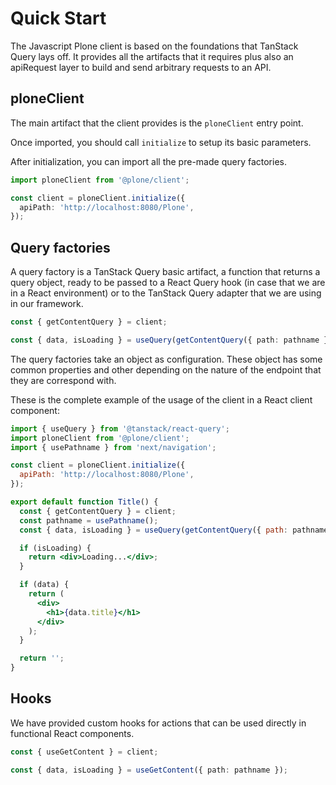 # Quick Start

The Javascript Plone client is based on the foundations that TanStack Query lays off.
It provides all the artifacts that it requires plus also an apiRequest layer to build and send arbitrary requests to an API.

## ploneClient

The main artifact that the client provides is the `ploneClient` entry point.

Once imported, you should call `initialize` to setup its basic parameters.

After initialization, you can import all the pre-made query factories.

```ts
import ploneClient from '@plone/client';

const client = ploneClient.initialize({
  apiPath: 'http://localhost:8080/Plone',
});
```

## Query factories

A query factory is a TanStack Query basic artifact, a function that returns a query object, ready to be passed to a React Query hook (in case that we are in a React environment) or to the TanStack Query adapter that we are using in our framework.

```ts
const { getContentQuery } = client;

const { data, isLoading } = useQuery(getContentQuery({ path: pathname }));
```

The query factories take an object as configuration. These object has some common properties and other depending on the nature of the endpoint that they are correspond with.

These is the complete example of the usage of the client in a React client component:

```jsx
import { useQuery } from '@tanstack/react-query';
import ploneClient from '@plone/client';
import { usePathname } from 'next/navigation';

const client = ploneClient.initialize({
  apiPath: 'http://localhost:8080/Plone',
});

export default function Title() {
  const { getContentQuery } = client;
  const pathname = usePathname();
  const { data, isLoading } = useQuery(getContentQuery({ path: pathname }));

  if (isLoading) {
    return <div>Loading...</div>;
  }

  if (data) {
    return (
      <div>
        <h1>{data.title}</h1>
      </div>
    );
  }

  return '';
}
```

## Hooks

We have provided custom hooks for actions that can be used directly in functional React components.

```ts
const { useGetContent } = client;

const { data, isLoading } = useGetContent({ path: pathname });
```
